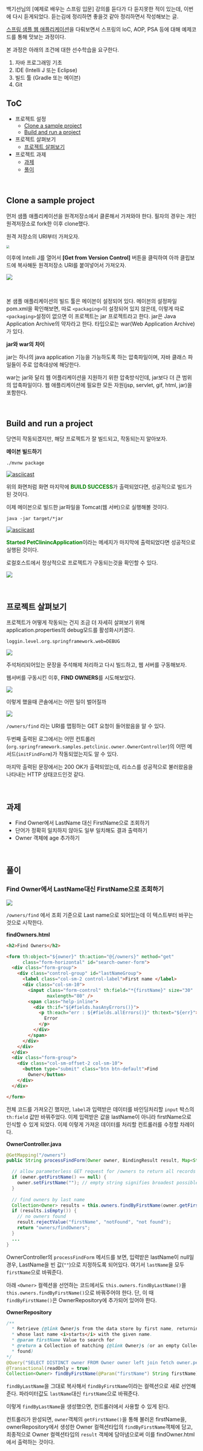 백기선님의 [예제로 배우는 스프링 입문] 강의를 듣다가 다 듣지못한 적이 있는데, 이번에 다시 듣게되었다. 듣는김에 정리하면 좋을것 같아 정리하면서 작성해보는 글.

[스프링 샘플 웹 애플리케이션](https://github.com/spring-projects/spring-petclinic)을 다뤄보면서 스프링의 IoC, AOP, PSA 등에 대해 예제코드를 통해 맛보는 과정이다.

본 과정은 아래의 조건에 대한 선수학습을 요구한다.

1. 자바 프로그래밍 기초
2. IDE (Intelli J 또는 Eclipse)
3. 빌드 툴 (Gradle 또는 메이븐)
4. Git



## ToC

- 프로젝트 설정
  - [Clone a sample project](#clone)
  - [Build and run a project](#build-run)
- 프로젝트 살펴보기
  - [프로젝트 살펴보기](#explore)
- 프로젝트 과제
  - [과제](#quiz)
  - [풀이](#solution)

<br>

## <a name="clone">Clone a sample project</a>

먼저 샘플 애플리케이션을 원격저장소에서 클론해서 가져와야 한다. 필자의 경우는 개인 원격저장소로 fork한 이후 clone했다.

원격 저장소의 URI부터 가져오자.

<img src="https://lh3.googleusercontent.com/ov5vKj6r3uJYRU1PAF_Xf_oauZKkRtx5mgWbbte382yTnANwL5mzn5EEBZjyRdITm2crxTtQICW5x4DNht4rC0OFvVvm62um6YhUkfaYsU9C6mI4BkQGUKdzxqWE7dhgEhjPJmFr0y_n76HvyFcr9IZN_UaJqtoJxGpVxCVrVkilWewvBebIw_6V3D3VWtGOKjIl70Upd5jM-GKjhQfcSoyVATyhLzXNTUvzkJd_SvRN4rfN-_s9nZ_8u_jQVk4bOXri33Q9iUrrlf5VrL_2Jh_MbC6cZn8qTIFnsOpRslP8B6aVXG3qjzDe4TgROfNEHz0hm8IMMgLRFMMfXjdpKfqM4Zp2GhGY5dO34ak6iNaEy30ubSGJ3Yrk57J1cBfriVRXiY8cLeplhQfVqiTbPbkcKYY5fnYJEJJPu_snsU4jxzLHx0nfLfyWiRJer4mRYK1ZwGlAfd8nhLK0Y19NhTlWHXbxAOvidYQSltCfL9Wv5DufCtWY4vk0t8p_LWfiFUYnhPFSKuXSJNWaghOU9fXJn46K0VhxYg_SOQqKbuubCKTpD4xaMp9POpvMfGd8cI2uqL8IfPYCZQnYhnSGTAaZOU01jxR0YA22lOFyEd3HDHs1Vh3Du1S6MzkoluGppeRFqusT_ljcXaDPZMCFi812oUoOq8znjjZ99CuebPMGH2j7RSfpZvGekqkOXMc=w987-h592-no" style="zoom:50%;" />



이후에 Intelli J를 열어서 **[Get from Version Control]** 버튼을 클릭하여 아까 클립보드에 복사해둔 원격저장소 URI를 붙여넣어서 가져오자.

![](https://lh3.googleusercontent.com/g40Xf_ZeVVaKzDqAIPPuaQXnGHSj8AsG61l4fiJrme7T1dlAUCJDxnENX1a5SWSpXS3MJgjo4SiYG3EYo6nkyTcJEu83aCwPrQgPBkCj6beFsOZDy5A86rYrXu5HKMKWQ5KM3piuZiLNyz-yWN5aCpe-wwu9kwDI-G59B8fNTaHePWP0v76J_vWaMi3mEvARpLSEZurf7ZK6fn_8Ovl_PGfW747kuzzXMgJ7Jhy4FTT_15MjKDZnyZGmPA2m2KFBJTqGWqLYsXGi_yc2KE2akAc_EYXn7meFvbBor4WMZvIFgNEEA2gNl0oZu05a6SJq7XhzFfe-c4EO6tRGESjoJQLyhqzNCBugGDDNgC1IF6QaRXWSP5GUzWDDw5RLfj71_8_p4xFMqMdqIWkM5_Z3ZBks2Ae2jfL0cXYss0JUpz5wutMtAcYvg0pMDEzMgPMmnTtJlAKVBOsSY8Z-GoWxJ8ZrokwidcFSbxPvd81SxqyRtXbveGH53HxM8c06JmjkuToxDow4_pAXN8GgNnMjcbFtF70ZsoNU5GWb0CMtmKSXTYfdpFlCh301rxhv22rOazKuIjxjBcyMMsAAUW2ROTV7enUlNuIbfBFnb7nVj_q11xWxPFtpftYN2Nunv8JbIv19egBS7WCFISh41cmuCP_9t36k3q6-9QQbGgCAgaeb5GzMc6-ZMeV4iJ8Dv2BbAl2cb-C_shgbvPhlSBRLFI5RUX15mtXpH0-c54mQx_xpWQQdw4QBryDz=w500-h305-no)

<br>

본 샘플 애플리케이션의 빌드 툴은 메이븐이 설정되어 있다. 메이븐의 설정파일 pom.xml을 확인해보면, 따로 `<packaging>`이 설정되어 있지 않은데, 이렇게 따로 `<packaging>`설정이 없으면 이 프로젝트는 jar 프로젝트라고 한다. jar은 Java Application Archive의 약자라고 한다. 타입으로는 war(Web Application Archive)가 있다.



**jar와 war의 차이**

jar는 하나의 java application 기능을 가능하도록 하는 압축파일이며, 자바 클래스 파일들이 주로 압축대상에 해당한다.

war는 jar와 달리 웹 어플리케이션을 지원하기 위한 압축방식인데, jar보다 더 큰 범위의 압축파일이다. 웹 애플리케이션에 필요한 모든 자원(jsp, servlet, gif, html, jar)을 포함한다.

<br>

## <a name="build-run">Build and run a project</a>

당연히 작동되겠지만, 해당 프로젝트가 잘 빌드되고, 작동되는지 알아보자.

**메이븐 빌드하기**

~~~
./mvnw package
~~~

[![asciicast](https://asciinema.org/a/rCuwrlPLzK7FbojYLvqfjGzC4.svg)](https://asciinema.org/a/rCuwrlPLzK7FbojYLvqfjGzC4)

위의 화면처럼 화면 마지막에 <span style="color: green;">**BUILD SUCCESS**</span>가 출력되었다면, 성공적으로 빌드가 된 것이다.

이제 메이븐으로 빌드한 jar파일을 Tomcat(웹 서버)으로 실행해볼 것이다. 

~~~
java -jar target/*jar
~~~

[![asciicast](https://asciinema.org/a/HNNbEegr9IRlpJlydEAfaImOj.svg)](https://asciinema.org/a/HNNbEegr9IRlpJlydEAfaImOj)

<span style="color: green;">**Started PetClinincApplication**</span>이라는 메세지가 마지막에 출력되었다면 성공적으로 실행된 것이다.

로컬호스트에서 정상적으로 프로젝트가 구동되는것을 확인할 수 있다.

![](https://lh3.googleusercontent.com/pT4QlA65nQbcrhP8QvItBOWCRdvfNRXQEnbDy_AUpniXaBFE86V_eK34tJABlMqTCJBSguvolsFfSnvvi5c_GREjUPb2hxmrqLT68yXBFAFD22EZhXQHFZJhrNtdbQGHZVSvNZqDDRBWj2VTZ7f8iYgrSpHZOStNtXhcA3UZUvW7VtaoVV1XVq1KckyI5pFvYpc4F66C7IgISQcuLLOW2FZUSBrULPmyn_EtK3uPuyzkKtlGrgzD7PRp9o8_ipfXjtZkhUJW94Z2ElcJy8e2jnPzLFhhub4PGU111-wXqsAaEWwROtNEzHY7MynutF3VLbpik2HpnMDtniG4l051oJB5EchUSea0qqA5H1ZeQejTXXe2yqLLKhMyt8JG6GGODzCC3dVeikEjWZ4BIUukrQVtOoF5_KsicfL5uVNK1lWcClwja6SgW4MVCXwF4IsfEIEPLeRlYmnwQGxtUcSfeROPKeVwq2wBonT4ihB5bPliyruwt9EWU3b5PF5H2MdDJBwUDtdgWf1d2qYPEyPQaLZSJHZam5e8SAjp3fUwGVe3aRXH4sSiYkORp8Xw3nbQ9UHFx6rMP3Q_mcQ-wvr1puWtrZ_JKHSR3jb9yN0b5Na1PMx5RbrpQ89lh8kR_xnXbdRk4T_eCB-24rRnpubzDQwW4KsPqO00OrUEimPAGuscKREC6sr2n8kz4v1hkginOx85h67dklGvZZ46m49FJtIjOcB_qzQL_xGlz83MBBfB48apa3D5dSyA=w1440-h922-no)

<br>

## <a name="explore">프로젝트 살펴보기</a>

프로젝트가 어떻게 작동되는 건지 조금 더 자세히 살펴보기 위해 application.properties의 debug모드를 활성화시키겠다.

~~~
loggin.level.org.springframework.web=DEBUG
~~~

![](https://lh3.googleusercontent.com/Y08n5Camz7tShU4Nmp90MzIhC6TqFQzcwCBWmHI3hxkiTGR4XIfd6tqjnv1-ImB8eD0iSNSfFkOO3LPkzljrF1hTYXisF77rMJQk3R1IfZOcJ5jbRaS7f_VnHb3MBq_YqfrL4VGsyO3ScQw3PMCFNemMkbXTmdS7aIIoPiinEm4istEwHwI2iOgvWj8orZgKHvT0jYt54_TLEK20i_6_MqmtawMFoB9Q1UJEani-VjflmTIZBWyqT1EhtMKgnZAdRgo6MO7i-jfJbTtfgiXO4kvQC4Y_8VUxanT2V0Jm_dYKyRn3M46zQxdNyEFfSzpth4ph6c8-WTXdzCEBF4KCPOLlOpt8j3PTXr3mYx9YVosButw1ltSjcmUjJQeKmuPyC9bwkKZCB-ZRFIyJzAGoOTgRr4qE73wZ5w0g8ClhghTSJPGXP8mu6PzxSysHtDud9436IfXcAIdrC7CvvSNNCNTKhLoRMy3uWsXTuyyljwB39WdnT3pe8quFhUQLmf36L2t-Sm4gSQQtowhzHFVxmtrkKb_r0RMjz3FaOYWQLtV_ZGI2TMb4Kk_ASujaff1fm2b7EMCfUOjHr0dofYctXIaJOZXe4ncWYEnkyolTJS5czhMlvYfA0WW5bf0P1bG_YI6MyGsW7gNp5WORQSPEn9XuI7bwsVAcOuwxwCUMWhaaspkPrmS9OTSc19mRz3ikRTA38IFldHk6bAlYRpuPhyNfA0fRjLpQIxrfQLB-ZDrUzIPuM0iDjv_b=w1310-h798-no)

주석처리되어있는 문장을 주석해제 처리하고 다시 빌드하고, 웹 서버를 구동해보자.



웹서버를 구동시킨 이후, **FIND OWNERS**를 시도해보았다.

![](https://lh3.googleusercontent.com/bCzHXxE4Ml2Cj0KD0-myn9If1YddnT3QftxEPPoQyH0r1EhVq3q66UMfqSWftUOy4WmaUqgN77uyqDT3FfRgle4yw1HvQ7x5ZxKPHRTBEdAO0QPI_YYo0qo5_3eKHstKuMWfmDd83lgHEBAiVna0EtD4yJYoZ07fQ1E05SnQkTu2TEOR5gn0083a8ERnNUMEirar5yb5ylXRCaVgvEigGAfa3wJerfEOY8yWzQSE90R8ZmQbv88z2V4ySLyi1RozYWxFZcrUE1YZqLpg6k0SOTlqTgkWGcAKsFkixV1t3mNEmKu0f3kQ6RPVRqZuwRPIDvxDDIOiMLAJDd5cln8kY0PPsqlNNZTJ7ijno2bxh3gjaubCpXPBgFl6e_uxxFJ-H8uhBFTvz1HT5BcxB_4LvHoszW6mNssDIU4zIFcrbQei9sBBTg1oH2KWDZjTM8auzHpYMrRnfaONryY0r651SXRhpbbrnLvarsccGbk_7pQzA9jlL5sbaw7tffFG7xeEB-go57DI6cfeO5SXgdmfOt2VDoAAfUwSMRaOGveLJXcoHH7ZLa_Z0d7OcFu8CeXW7twJJZsbo4iN6b_o-uXZF8YLFRsnxImFkNMU_QzqWSl49rU48ta9_8iAWb8BUDgMOTY6FWf9MK6KVlB4w_cjwMK1dPf0JzEQOMPnm5xvKj5DlwS0qrKqmZ7yO4alYZm_CDvjSwML5tHJqn-sovCLGROv7CP1nPAwPwkWOQNnAV-TIsmEmOcbr1X5=w2108-h728-no)

이렇게 했을때 콘솔에서는 어떤 일이 벌어질까

![](https://lh3.googleusercontent.com/vY55SrvtFWHWImz0U7NSoquoovUjo7r-1m6ZTTuFFTSkCXHcr9mUdaCTh7_pzuOdlOy0VVr3vdEAi8EROm0FpfXpSs18E5RTW1-X3rRZTwzyhV0QlsFL0ggSDUoEuL0yX8T7XZKTVkdhwwhE4tJZO_hruMyNNxV3tFr5ean8e-511xZq3Y__3RD1ZMfECfMfYwjyL8M6O9VD1TBbeqdgMoFjaw4HN1PBKyDvAsbHqDUslWn7tBtx300jW7pyOHlsB57CXUAP24pOB0yK1OO22ZhrCu1KnpIYMLcLt3_UpeBRTrXJoa0IL-olgGEcCAzqqntyORCMWTipPVM1q-Kzs1khS-E4UnJdxq1X-JJhGSC789drj1_vJQF9zq_ksi36VcS00tgDdmN_XTyMxUHdHgN3J05B1pkSI5qkhJfQHi6bw83HyZqT74fw7gf3modyIxSne-65qMhlYaqB2aNnR9PRMqYjDAm1eUMq7ef0Txp8hftxTqjZJMbGV1D0dJUmGZQPv8mhLW74Lgup-9eq6WMBTG5tihgKzNndF8wQ2UOAldE1CNEy4Yyg3DVIQn0vsQQuuORnWPi5E2MoMH6hBs_8yr8V4z5zSmtg_aoF11u_Bslte2V-PwNHQLz0-ya3a9visWP1S_OxXmJgXGMphL7NOkz0jYEupLGOH1ZEZe8dREeOkJCattGpWFgSE_EOWlTI85K0KVEbtiLANbPIagjZRQu3IUKovpCY-2esAGv_TMQMYezoQPiT=w2106-h746-no)

`/owners/find` 라는 URI를 맵핑하는 GET 요청이 들어왔음을 알 수 있다.

두번째 출력된 로그에서는 어떤 컨트롤러(`org.springframework.samples.petclinic.owner.OwnerController`)의 어떤 메서드(`initFindForm`)가 작동되었는지도 알 수 있다.

마지막 출력된 문장에서는 200 OK가 출력되었는데, 리소스를 성공적으로 불러왔음을 나타내는 HTTP 상태코드인것 같다.

<br>

## <a name="quiz">과제</a>

- Find Owner에서 LastName 대신 FirstName으로 조회하기
- 단어가 정확히 일치하지 않아도 일부 일치해도 결과 출력하기
- Owner 객체에 age 추가하기

<br>

## <a name="solution">풀이</a>

### **Find Owner에서 LastName대신 FirstName으로 조회하기**

![](https://lh3.googleusercontent.com/jRJd10fZSgBIyehquyjIEE9HGcGeNnJbOqCtdczJy3buXgAcSeUAY4xZ4AzO5D6f5p1ExUpieH63kuQQbwXEz9tyHUMfmEUBKoGd3OzWLk1BVwrPwV4lChxD9fHGqJTjaqhKkI3zbPee-EBJ65Zrrh9um1sQ1xVjJRf9ASXPmDXPbUnLkbqCZL7uM7nD82LnL5jNPqp-HujNSSI4R9yyvZsuOKh0UYheFj5Dbxj9PnjcPHWX2dgMpBwsE61mV1R8n-F1dpf7gfiy9B_KryFHqarHN1QaZHs6aSXjum9HEU0MefO2tNdEsAMJ76bcmDNzv7LBOwKwAQFH4M_G60Eq4--QKSYoiaXeYlIWAq4eQwlpLGL0DS5ZJ4uRmmfYTUcymyo6NoUPaRNRXxBLhvGiyo9cjLz7WHkf76mc8jM5ltHn_WBzU0odBHLktHVWthQaGg6NbSMcX5cKV9CJa7p4GSWmso4k2Xj6WX66n0vL-viC_-ZXvooUMgCOuU4NWhGUSwCAa_djIKfLM2V3cpyUboqjlOIieCXreywVmkgzrymT5F8DimyXhS3UpZ6PuLRnL_NHzE0SJUcMwmf1303bMoWsaGizq9NRm80duA8BtBapTkmOh73GAy5cpw2XclQNzIAu-dH77jXvgsxjkYBtw57E34YRJytSgYptMEuFiWLmFRghEL_xZUaGEqJ9v1t6nKLcfggka4k9ITialNWMNE8ITNRPWTkuIq1QU9I779r_N_QdU1VZebQ_=w640-h530-no)

`/owners/find` 에서 조회 기준으로 Last name으로 되어있는데 이 텍스트부터 바꾸는것으로 시작한다.

**findOwners.html**

~~~html
<h2>Find Owners</h2>

<form th:object="${owner}" th:action="@{/owners}" method="get"
      class="form-horizontal" id="search-owner-form">
  <div class="form-group">
    <div class="control-group" id="lastNameGroup">
      <label class="col-sm-2 control-label">First name </label>
      <div class="col-sm-10">
        <input class="form-control" th:field="*{firstName}" size="30"
               maxlength="80" /> 
        <span class="help-inline">
          <div th:if="${#fields.hasAnyErrors()}">
            <p th:each="err : ${#fields.allErrors()}" th:text="${err}">
              Error
            </p>
          </div>
        </span>
      </div>
    </div>
  </div>
  <div class="form-group">
    <div class="col-sm-offset-2 col-sm-10">
      <button type="submit" class="btn btn-default">Find
        Owner</button>
    </div>
  </div>

</form>
~~~

전체 코드를 가져오긴 했지만, `label`과 입력받은 데이터를 바인딩처리할 `input` 박스의 `th:field` 값만 바꿔주었다. 이제 입력받은 값을 lastName이 아니라 firstName으로 인식할 수 있게 되었다. 이제 이렇게 가져온 데이터를 처리할 컨트롤러를 수정할 차례이다.



**OwnerController.java**

~~~java
@GetMapping("/owners")
public String processFindForm(Owner owner, BindingResult result, Map<String, Object> model) {

  // allow parameterless GET request for /owners to return all records
  if (owner.getFirstName() == null) {
    owner.setFirstName(""); // empty string signifies broadest possible search
  }
  
  // find owners by last name
  Collection<Owner> results = this.owners.findByFirstName(owner.getFirstName());
  if (results.isEmpty()) {
    // no owners found
    result.rejectValue("firstName", "notFound", "not found");
    return "owners/findOwners";
  } 
  ...
}
~~~

OwnerController의 `processFindForm` 메서드를 보면, 입력받은 lastName이 null일 경우, LastName을 빈 값(`""`)으로 지정하도록 되어있다. 여기서 `lastName`을 모두 `firstName`으로 바꿔준다. 

아래 `<Owner>` 컬렉션을 선언하는 코드에서도 `this.owners.findByLastName()`을 `this.owners.findByFirstName()`으로 바꿔주어야 한다. 단, 이 때 `findByFirstName()`은 OwnerRepository에 추가되어 있어야 한다.

**OwnerRepository**

~~~java
/**
  * Retrieve {@link Owner}s from the data store by first name, returning all owners
  * whose last name <i>starts</i> with the given name.
  * @param firstName Value to search for
  * @return a Collection of matching {@link Owner}s (or an empty Collection if none
  * found)
*/
@Query("SELECT DISTINCT owner FROM Owner owner left join fetch owner.pets WHERE owner.firstName LIKE :firstName%")
@Transactional(readOnly = true)
Collection<Owner> findByFirstName(@Param("firstName") String firstName);
~~~

`findByLastName`을 그대로 복사해서 `findByFirstName`이라는 컬렉션으로 새로 선언해준다. 파라미터값도 `lastName`대신 `firstName`으로 바꿔준다. 

이렇게 `findByLastName`을 생성했으면, 컨트롤러에서 사용할 수 있게 된다. 

컨트롤러가 완성되면, `owner`객체의 `getFirstName()`을 통해 불러온 firstName을, ownerRepository에서 생성한 Owner 컬렉션타입의 `findByFirstName`객체에 담고, 최종적으로 Owner 컬렉션타입의 `result` 객체에 담아냄으로써 이를 findOwner.html에서 출력하는 것이다.

<br>



